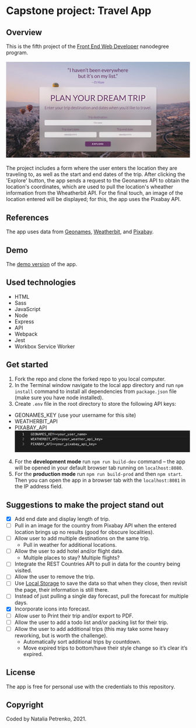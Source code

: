 # Capstone project: Travel App

## Overview
This is the fifth project of the [Front End Web Developer](https://www.udacity.com/course/front-end-web-developer-nanodegree--nd0011) nanodegree program.<br /><br />
![The app screenshot](src/client/images/Travel-app_Screenshot.jpg?raw=true "The app screenshot")<br /><br />
The project includes a form where the user enters the location they are traveling to, as well as the start and end dates of the trip. After clicking the 'Explore' button, the app sends a request to the Geonames API to obtain the location's coordinates, which are used to pull the location's wheather information from the Wheatherbit API. For the final touch, an image of the location entered will be displayed; for this, the app uses the Pixabay API.

## References
The app uses data from [Geonames](http://www.geonames.org/), [Weatherbit](https://www.weatherbit.io/), and [Pixabay](https://pixabay.com/).

## Demo
The [demo version]() of the app.

## Used technologies
- HTML
- Sass
- JavaScript
- Node
- Express
- API
- Webpack
- Jest
- Workbox Service Worker

## Get started
1. Fork the repo and clone the forked repo to you local computer.
2. In the Terminal window navigate to the local app directory and run `npm install` command to install all dependencies from `package.json` file (make sure you have node installed).
3. Create `.env` file in the root directory to store the following API keys:
- GEONAMES_KEY (use your username for this site)
- WEATHERBIT_API
- PIXABAY_API
![.env variables sample](src/client/images/env_variables_sample.png?raw=true ".env variables sample")
4. For the **development mode** run `npm run build-dev` command – the app will be opened in your default browser tab running on `localhost:8080`.
5. For the **production mode** run `npm run build-prod` and then `npm start`. Then you can open the app in a browser tab with the `localhost:8081` in the IP address field.

## Suggestions to make the project stand out
- [x] Add end date and display length of trip.
- [ ] Pull in an image for the country from Pixabay API when the entered location brings up no results (good for obscure localities).
- [ ] Allow user to add multiple destinations on the same trip.
  - Pull in weather for additional locations.
- [ ] Allow the user to add hotel and/or flight data.
  - Multiple places to stay? Multiple flights?
- [ ] Integrate the REST Countries API to pull in data for the country being visited.
- [ ] Allow the user to remove the trip.
- [ ] Use [Local Storage](https://www.taniarascia.com/how-to-use-local-storage-with-javascript/) to save the data so that when they close, then revisit the page, their information is still there.
- [ ] Instead of just pulling a single day forecast, pull the forecast for multiple days.
- [x] Incorporate icons into forecast.
- [ ] Allow user to Print their trip and/or export to PDF.
- [ ] Allow the user to add a todo list and/or packing list for their trip.
- [ ] Allow the user to add additional trips (this may take some heavy reworking, but is worth the challenge).
  - Automatically sort additional trips by countdown.
  - Move expired trips to bottom/have their style change so it’s clear it’s expired.

## License
The app is free for personal use with the credentials to this repository.

## Copyright
Coded by Natalia Petrenko, 2021.